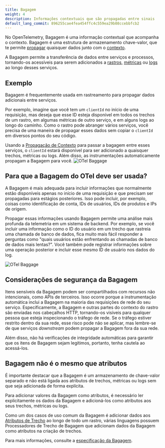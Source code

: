 ```yaml
---
title: Bagagem
weight: 4
description: Informações contextuais que são propagadas entre sinais
default_lang_commit: 896255cae4fea454ffc4c559ea29b08ccebbfcb2
---
```


No OpenTelemetry, Bagagem é uma informação contextual que acompanha o contexto.
Bagagem é uma estrutura de armazenamento chave-valor, que te permite
[propagar](/docs/concepts/context-propagation/#propagation) quaisquer dados
junto com o [contexto](/docs/concepts/context-propagation/#context).

A Bagagem permite a transferência de dados entre serviços e processos,
tornando-os acessíveis para serem adicionados a
[rastros](/docs/concepts/signals/traces/),
[métricas](/docs/concepts/signals/metrics/) ou
[logs](/docs/concepts/signals/logs/) ao longo desses serviços.

## Exemplo

Bagagem é frequentemente usada em rastreamento para propagar dados adicionais
entre serviços.

Por exemplo, imagine que você tem um `clientId` no início de uma requisição, mas
deseja que esse ID esteja disponível em todos os trechos de um rastro, em
algumas métricas de outro serviço, e em alguns logs ao longo do caminho. Como o
rastro pode abranger vários serviços, você precisa de uma maneira de propagar
esses dados sem copiar o `clientId` em diversos pontos do seu código.

Usando a
[Propagação de Contexto](/docs/concepts/signals/traces/#context-propagation)
para passar a bagagem entre esses serviços, o `clientId` estará disponível para
ser adicionado a quaisquer trechos, métricas ou logs. Além disso, as
instrumentações automaticamente propagam a Bagagem para você.
![OTel Baggage](/img/otel-baggage.svg)

## Para que a Bagagem do OTel deve ser usada?

A Bagagem é mais adequada para incluir informações que normalmente estão
disponíveis apenas no início de uma requisição e que precisam ser propagadas
para estágios posteriores. Isso pode incluir, por exemplo, coisas como
identificação de conta, IDs de usuários, IDs de produtos e IPs de origem.

Propagar essas informações usando Bagagem permite uma análise mais profunda da
telemetria em um sistema de backend. Por exemplo, se você incluir uma informação
como o ID do usuário em um trecho que rastreia uma chamada de banco de dados,
fica muito mais fácil responder a perguntas como "quais usuários estão
enfrentando as chamadas de banco de dados mais lentas?". Você também pode
registrar informações sobre uma operação posterior e incluir esse mesmo ID de
usuário nos dados do log.

![OTel Baggage](/img/otel-baggage-2.svg)

## Considerações de segurança da Bagagem

Itens sensíveis da Bagagem podem ser compartilhados com recursos não
intencionais, como APIs de terceiros. Isso ocorre porque a instrumentação
automática inclui a Bagagem na maioria das requisições de rede do seu serviço.
Especificamente, a Bagagem e outras partes do contexto do rastro são enviadas
nos cabeçalhos HTTP, tornando-os visíveis para qualquer pessoa que esteja
inspecionando o tráfego de rede. Se o tráfego estiver restrito dentro da sua
rede, esse risco pode não se aplicar, mas lembre-se de que serviços _downstream_
podem propagar a Bagagem fora da sua rede.

Além disso, não há verificações de integridade automáticas para garantir que os
itens de Bagagem sejam legítimos, portanto, tenha cautela ao acessá-los.

## Bagagem não é o mesmo que atributos

É importante destacar que a Bagagem é um armazenamento de chave-valor separado e
não está ligada aos atributos de trechos, métricas ou logs sem que seja
adicionada de forma explícita.

Para adicionar valores da Bagagem como atributos, é necessário ler
explicitamente os dados da Bagagem e adicioná-los como atributos aos seus
trechos, métricas ou logs.

Como um dos casos de uso comum da Bagagem é adicionar dados aos
[Atributos de Trecho](/docs/concepts/signals/traces/#attributes) ao longo de
todo um rastro, várias linguagens possuem Processadores de Trecho de Bagagem que
adicionam dados da Bagagem como atributos na criação de trechos.

Para mais informações, consulte a [especificação da Bagagem][].

[especificação da Bagagem]: /docs/specs/otel/overview/#baggage-signal

